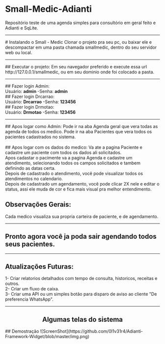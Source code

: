# Small-Medic-Adianti
Repositório teste de uma agenda simples para consultório em geral feito e Adianti e SqLite.
<hr>
# Instalando o Small - Medic 
Clonar o projeto pra seu pc, ou baixar ele e descompactar em uma pasta chamada smallmedic, dentro do seu servidor web ou local.<br>
<hr>
## Executar o projeto:
Em seu navegador preferido e execute essa url http://127.0.0.1/smallmedic, ou em seu dominio onde foi colocado a pasta.<br>
<hr>
## Fazer login Admin: <br>
Usuário: <b>admin</b> -Senha: <b>admin</b> <br>
## Fazer login Drcarrao:<br> 
Usuário: <b>Drcarrao</b> -Senha: <b>123456</b> <br>
## Fazer login Drmotao: <br>
Usuário: <b>Drmotao</b> -Senha: <b>123456</b> 
<hr>
## Apos logar como Admin:
Pode ir na aba Agenda geral que vera todas as agenda de todos os medico.
Pode ir na aba Pacientes que vera todos os pacientes cadastrados no sistema.
<br><br>
## Apos logar com os dados do medico:
Va ate a pagina Paciente e cadastre um paciente com todos os dados ali solicitados.<br>
Apos cadastar o pacimente va a pagina Agenda e cadastre um atendimento, selecionando todos os campos solicitados e tambem definindo as datas certa.<br>
Depois de cadastrado o atendimento, você pode visualizar todos os atendimentos no calendario.<br>
Depois de cadastrado um agendamento, você pode clicar 2X nele e editar o status, assi ele muda de cor e fica mais visual pra melhor entendimento.<br>

## Observações Gerais:

Cada medico visualiza sua propria carteira de paciente, e de agendamento.<hr>

## Pronto agora você ja poda sair agendando todos seus pacientes.

<hr>

## Atualizações Futuras:
1- Criar relatorios detalhados com tempo de consulta, historicos, receitas e outros.<br>
2- Criar um fluxo de caixa.<br>
3- Criar uma API ou um simples botão para disparo de aviso ao cliente "De preferencia WhatsApp".<br>

<hr>
<center><h2>Algumas telas do sistema </h2></center>
## Demostração
![ScreenShot](https://github.com/0l1v31r4/Adianti-Framework-Widget/blob/master/img.png)

